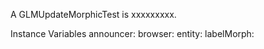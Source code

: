 A GLMUpdateMorphicTest is xxxxxxxxx.Instance Variables	announcer:		<Object>	browser:		<Object>	entity:		<Object>	labelMorph:		<Object>	listLabelMorph:		<Object>	listMorph:		<Object>	tableMorph:		<Object>	treeMorph:		<Object>	unupdatedListMorph:		<Object>announcer	- xxxxxbrowser	- xxxxxentity	- xxxxxlabelMorph	- xxxxxlistLabelMorph	- xxxxxlistMorph	- xxxxxtableMorph	- xxxxxtreeMorph	- xxxxxunupdatedListMorph	- xxxxx